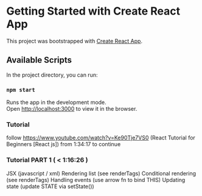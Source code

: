 # Getting Started with Create React App

This project was bootstrapped with [Create React App](https://github.com/facebook/create-react-app).

## Available Scripts

In the project directory, you can run:

### `npm start`

Runs the app in the development mode.\
Open [http://localhost:3000](http://localhost:3000) to view it in the browser.

### Tutorial

follow https://www.youtube.com/watch?v=Ke90Tje7VS0 (React Tutorial for Beginners [React js]) from 1:34:17 to continue

### Tutorial PART 1 ( < 1:16:26 )

JSX (javascript / xml)
Rendering list (see renderTags)
Conditional rendering (see renderTags)
Handling events (use arrow fn to bind THIS)
Updating state (update STATE via setState())
